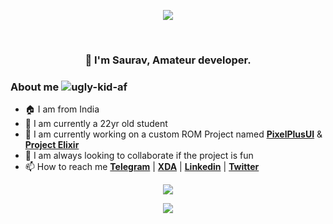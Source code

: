 <p align="center">
  <img src="https://i.imgur.com/4JQ70Bw.jpg" />
</p>
<br>
<h3 align="center">👋 I'm Saurav, Amateur developer.</h3>

<h3>About me  <img src="https://komarev.com/ghpvc/?username=ugly-kid-af&style=flat-square" alt="ugly-kid-af" /></h3>

- 🏠 I am from India
- 🌱 I am currently a 22yr old student
- 🏢 I am currently working on a custom ROM Project named [**PixelPlusUI**](https://ppui.site/home) & [**Project Elixir**](https://projectelixiros.com/home)
- 👯 I am always looking to collaborate if the project is fun
- 📫 How to reach me [**Telegram**](https://t.me/ugly_kid_af) | [**XDA**](https://forum.xda-developers.com/m/sourav24071999.9437589) | [**Linkedin**](https://www.linkedin.com/in/sourav2407) | [**Twitter**](https://twitter.com/ugly_kid_af)

<p align="center"> <img src="https://github-readme-streak-stats.herokuapp.com/?user=ugly-kid-af&theme=dark"/></p>

<p align = "center">
 <img src="https://activity-graph.herokuapp.com/graph?username=ugly-kid-af&theme=redical">
</p>  


